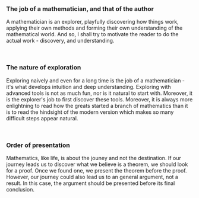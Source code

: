 ### The job of a mathematician, and that of the author

A mathematician is an explorer, playfully discovering how things work, applying their own methods and forming their own understanding of the mathematical world.
And so, I shall try to motivate the reader to do the actual work - discovery, and understanding.

<br>

### The nature of exploration

Exploring naively and even for a long time is the job of a mathematician - it's what develops intuition and deep understanding.
Exploring with advanced tools is not as much fun, nor is it natural to start with. Moreover, it is the explorer's job to first discover these tools.
Moreover, it is always more enlightning to read how the greats started a branch of mathematics than it is to read the hindsight of the modern version which makes so many difficult steps appear natural.

<br>

### Order of presentation

Mathematics, like life, is about the jouney and not the destination.
If our journey leads us to discover what we believe is a theorem, we should look for a proof. Once we found one, we present the theorem before the proof.
However, our journey could also lead us to an general argument, not a result. In this case, the argument should be presented before its final conclusion.
